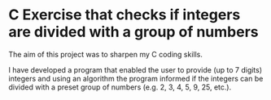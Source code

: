 # C Exercise that checks if integers are divided with a group of numbers
The aim of this project was to sharpen my C coding skills. 

I have developed a program that enabled the user to provide (up to 7 digits) integers and using an algorithm the program informed if the integers can be divided with a preset group of numbers (e.g. 2, 3, 4, 5, 9, 25, etc.).
